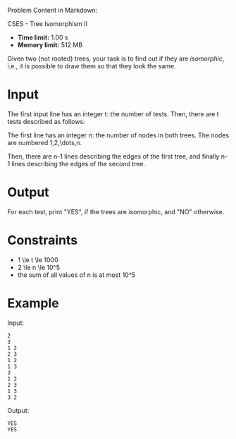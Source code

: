 Problem Content in Markdown:


CSES \- Tree Isomorphism II




* **Time limit:** 1\.00 s
* **Memory limit:** 512 MB




Given two (not rooted) trees, your task is to find out if they are *isomorphic*, i.e., it is possible to draw them so that they look the same.


Input
=====


The first input line has an integer t: the number of tests. Then, there are t tests described as follows:


The first line has an integer n: the number of nodes in both trees. The nodes are numbered 1,2,\\dots,n.


Then, there are n\-1 lines describing the edges of the first tree, and finally n\-1 lines describing the edges of the second tree.


Output
======


For each test, print "YES", if the trees are isomorphic, and "NO" otherwise.


Constraints
===========


* 1 \\le t \\le 1000
* 2 \\le n \\le 10^5
* the sum of all values of n is at most 10^5


Example
=======


Input:



```
2
3
1 2
2 3
1 2
1 3
3
1 2
2 3
1 3
3 2

```

Output:



```
YES
YES

```
 
